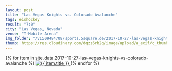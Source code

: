 ```yaml
---
layout: post
title: "Las Vegas Knights vs. Colorado Avalanche"
tags: eishockey
result: "7:0"
city: "Las Vegas, Nevada"
venue: "T-Mobile Arena"
img_folder: "/v1509484708/sports.5square.de/2017-10-27-las-vegas-knights-vs-colorado-avalanche/"
thumb: https://res.cloudinary.com/dqzz6rb2q/image/upload/a_exif/c_thumb,g_center,h_251,w_251/v1509484708/sports.5square.de/2017-10-27-las-vegas-knights-vs-colorado-avalanche/IMG_2734.jpg
---
```

<div id="lightgallery">
{% for item in site.data.2017-10-27-las-vegas-knights-vs-colorado-avalanche %}
  <a href="{{ site.img_baseurl }}{{ page.img_folder }}{{ item.file }}">
      <img src="{{ site.img_baseurl }}{{ site.img_thumb }}{{ page.img_folder }}{{ item.file }}" alt="{{ item.title }}" />
  </a>
{% endfor %}
</div>
